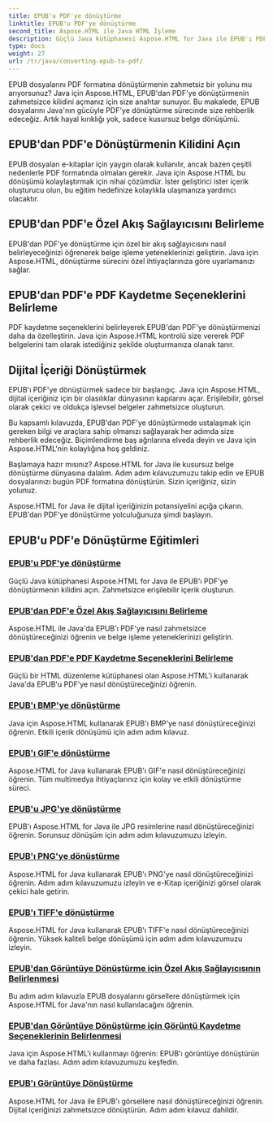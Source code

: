 ```yaml
---
title: EPUB'u PDF'ye dönüştürme
linktitle: EPUB'u PDF'ye dönüştürme
second_title: Aspose.HTML ile Java HTML İşleme
description: Güçlü Java kütüphanesi Aspose.HTML for Java ile EPUB'ı PDF'ye dönüştürmenin kilidini açın. Zahmetsizce erişilebilir içerik oluşturun.
type: docs
weight: 27
url: /tr/java/converting-epub-to-pdf/
---
```


EPUB dosyalarını PDF formatına dönüştürmenin zahmetsiz bir yolunu mu arıyorsunuz? Java için Aspose.HTML, EPUB'dan PDF'ye dönüştürmenin zahmetsizce kilidini açmanız için size anahtar sunuyor. Bu makalede, EPUB dosyalarını Java'nın gücüyle PDF'ye dönüştürme sürecinde size rehberlik edeceğiz. Artık hayal kırıklığı yok, sadece kusursuz belge dönüşümü.

## EPUB'dan PDF'e Dönüştürmenin Kilidini Açın

EPUB dosyaları e-kitaplar için yaygın olarak kullanılır, ancak bazen çeşitli nedenlerle PDF formatında olmaları gerekir. Java için Aspose.HTML bu dönüşümü kolaylaştırmak için nihai çözümdür. İster geliştirici ister içerik oluşturucu olun, bu eğitim hedefinize kolaylıkla ulaşmanıza yardımcı olacaktır.

## EPUB'dan PDF'e Özel Akış Sağlayıcısını Belirleme

EPUB'dan PDF'ye dönüştürme için özel bir akış sağlayıcısını nasıl belirleyeceğinizi öğrenerek belge işleme yeteneklerinizi geliştirin. Java için Aspose.HTML, dönüştürme sürecini özel ihtiyaçlarınıza göre uyarlamanızı sağlar.

## EPUB'dan PDF'e PDF Kaydetme Seçeneklerini Belirleme

PDF kaydetme seçeneklerini belirleyerek EPUB'dan PDF'ye dönüştürmenizi daha da özelleştirin. Java için Aspose.HTML kontrolü size vererek PDF belgelerini tam olarak istediğiniz şekilde oluşturmanıza olanak tanır.

## Dijital İçeriği Dönüştürmek

EPUB'ı PDF'ye dönüştürmek sadece bir başlangıç. Java için Aspose.HTML, dijital içeriğiniz için bir olasılıklar dünyasının kapılarını açar. Erişilebilir, görsel olarak çekici ve oldukça işlevsel belgeler zahmetsizce oluşturun.

Bu kapsamlı kılavuzda, EPUB'dan PDF'ye dönüştürmede ustalaşmak için gereken bilgi ve araçlara sahip olmanızı sağlayarak her adımda size rehberlik edeceğiz. Biçimlendirme baş ağrılarına elveda deyin ve Java için Aspose.HTML'nin kolaylığına hoş geldiniz.

Başlamaya hazır mısınız? Aspose.HTML for Java ile kusursuz belge dönüştürme dünyasına dalalım. Adım adım kılavuzumuzu takip edin ve EPUB dosyalarınızı bugün PDF formatına dönüştürün. Sizin içeriğiniz, sizin yolunuz.

Aspose.HTML for Java ile dijital içeriğinizin potansiyelini açığa çıkarın. EPUB'dan PDF'ye dönüştürme yolculuğunuza şimdi başlayın.
## EPUB'u PDF'e Dönüştürme Eğitimleri
### [EPUB'u PDF'ye dönüştürme](./convert-epub-to-pdf/)
Güçlü Java kütüphanesi Aspose.HTML for Java ile EPUB'ı PDF'ye dönüştürmenin kilidini açın. Zahmetsizce erişilebilir içerik oluşturun.
### [EPUB'dan PDF'e Özel Akış Sağlayıcısını Belirleme](./convert-epub-to-pdf-specify-custom-stream-provider/)
Aspose.HTML ile Java'da EPUB'ı PDF'ye nasıl zahmetsizce dönüştüreceğinizi öğrenin ve belge işleme yeteneklerinizi geliştirin.
### [EPUB'dan PDF'e PDF Kaydetme Seçeneklerini Belirleme](./convert-epub-to-pdf-specify-pdf-save-options/)
Güçlü bir HTML düzenleme kütüphanesi olan Aspose.HTML'i kullanarak Java'da EPUB'u PDF'ye nasıl dönüştüreceğinizi öğrenin.
### [EPUB'ı BMP'ye dönüştürme](./convert-epub-to-bmp/)
Java için Aspose.HTML kullanarak EPUB'ı BMP'ye nasıl dönüştüreceğinizi öğrenin. Etkili içerik dönüşümü için adım adım kılavuz.
### [EPUB'ı GIF'e dönüştürme](./convert-epub-to-gif/)
Aspose.HTML for Java kullanarak EPUB'ı GIF'e nasıl dönüştüreceğinizi öğrenin. Tüm multimedya ihtiyaçlarınız için kolay ve etkili dönüştürme süreci.
### [EPUB'u JPG'ye dönüştürme](./convert-epub-to-jpg/)
EPUB'ı Aspose.HTML for Java ile JPG resimlerine nasıl dönüştüreceğinizi öğrenin. Sorunsuz dönüşüm için adım adım kılavuzumuzu izleyin.
### [EPUB'ı PNG'ye dönüştürme](./convert-epub-to-png/)
Aspose.HTML for Java kullanarak EPUB'ı PNG'ye nasıl dönüştüreceğinizi öğrenin. Adım adım kılavuzumuzu izleyin ve e-Kitap içeriğinizi görsel olarak çekici hale getirin.
### [EPUB'ı TIFF'e dönüştürme](./convert-epub-to-tiff/)
Aspose.HTML for Java kullanarak EPUB'ı TIFF'e nasıl dönüştüreceğinizi öğrenin. Yüksek kaliteli belge dönüşümü için adım adım kılavuzumuzu izleyin.
### [EPUB'dan Görüntüye Dönüştürme için Özel Akış Sağlayıcısının Belirlenmesi](./convert-epub-to-image-specify-custom-stream-provider/)
Bu adım adım kılavuzla EPUB dosyalarını görsellere dönüştürmek için Aspose.HTML for Java'nın nasıl kullanılacağını öğrenin.
### [EPUB'dan Görüntüye Dönüştürme için Görüntü Kaydetme Seçeneklerinin Belirlenmesi](./convert-epub-to-image-specify-image-save-options/)
Java için Aspose.HTML'i kullanmayı öğrenin: EPUB'ı görüntüye dönüştürün ve daha fazlası. Adım adım kılavuzumuzu keşfedin.
### [EPUB'ı Görüntüye Dönüştürme](./convert-epub-to-image/)
Aspose.HTML for Java ile EPUB'ı görsellere nasıl dönüştüreceğinizi öğrenin. Dijital içeriğinizi zahmetsizce dönüştürün. Adım adım kılavuz dahildir.